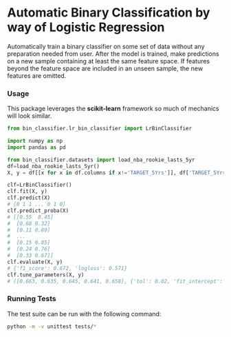 
# Automatic Binary Classification by way of Logistic Regression

Automatically train a binary classifier on some set of data without any preparation needed from user. After the model is trained, make predictions on a new sample containing at least the same feature space. If features beyond the feature space are included in an unseen sample, the new features are omitted.

### Usage
This package leverages the **scikit-learn** framework so much of mechanics will look similar.
```python
from bin_classifier.lr_bin_classifier import LrBinClassifier

import numpy as np
import pandas as pd

from bin_classifier.datasets import load_nba_rookie_lasts_5yr
df=load_nba_rookie_lasts_5yr()
X, y = df[[x for x in df.columns if x!='TARGET_5Yrs']], df['TARGET_5Yrs']

clf=LrBinClassifier()
clf.fit(X, y)
clf.predict(X)
# [0 1 1 ... 0 1 0]
clf.predict_proba(X)
# [[0.55  0.45]
#  [0.68 0.32]
#  [0.11 0.89]
#  ...
#  [0.15 0.85]
#  [0.24 0.76]
#  [0.33 0.67]]
clf.evaluate(X, y)
# {'f1_score': 0.672, 'logloss': 0.571}
clf.tune_parameters(X, y)
# ([0.663, 0.635, 0.645, 0.641, 0.658], {'tol': 0.02, 'fit_intercept': False, 'solver': 'sag', 'scores': {'f1_score': 0.672, 'logloss': 0.571}})
```  

### Running Tests  
The test suite can be run with the following command:  

```bash  
python -m -v unittest tests/*
```
